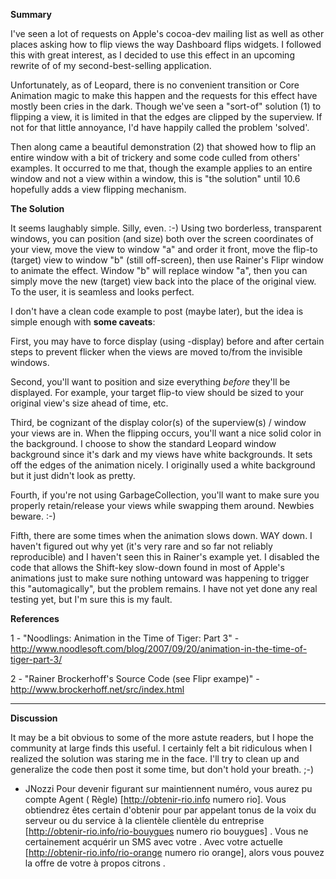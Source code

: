 


**Summary**

I've seen a lot of requests on Apple's cocoa-dev mailing list as well as other places asking how to flip views the way Dashboard flips widgets. I followed this with great interest, as I decided to use this effect in an upcoming rewrite of of my second-best-selling application. 

Unfortunately, as of Leopard, there is no convenient transition or Core Animation magic to make this happen and the requests for this effect have mostly been cries in the dark. Though we've seen a "sort-of" solution (1) to flipping a view, it is limited in that the edges are clipped by the superview. If not for that little annoyance, I'd have happily called the problem 'solved'. 

Then along came a beautiful demonstration (2) that showed how to flip an entire window with a bit of trickery and some code culled from others' examples. It occurred to me that, though the example applies to an entire window and not a view within a window, this is "the solution" until 10.6 hopefully adds a view flipping mechanism.


**The Solution**

It seems laughably simple. Silly, even. :-) Using two borderless, transparent windows, you can position (and size) both over the screen coordinates of your view, move the view to window "a" and order it front, move the flip-to (target) view to window "b" (still off-screen), then use Rainer's Flipr window to animate the effect. Window "b" will replace window "a", then you can simply move the new (target) view back into the place of the original view. To the user, it is seamless and looks perfect.

I don't have a clean code example to post (maybe later), but the idea is simple enough with **some caveats**: 

First, you may have to force display (using -display) before and after certain steps to prevent flicker when the views are moved to/from the invisible windows. 

Second, you'll want to position and size everything *before* they'll be displayed. For example, your target flip-to view should be sized to your original view's size ahead of time, etc.

Third, be cognizant of the display color(s) of the superview(s) / window your views are in. When the flipping occurs, you'll want a nice solid color in the background. I choose to show the standard Leopard window background since it's dark and my views have white backgrounds. It sets off the edges of the animation nicely. I originally used a white background but it just didn't look as pretty.

Fourth, if you're not using GarbageCollection, you'll want to make sure you properly retain/release your views while swapping them around. Newbies beware. :-)

Fifth, there are some times when the animation slows down. WAY down. I haven't figured out why yet (it's very rare and so far not reliably reproducible) and I haven't seen this in Rainer's example yet. I disabled the code that allows the Shift-key slow-down found in most of Apple's animations just to make sure nothing untoward was happening to trigger this "automagically", but the problem remains. I have not yet done any real testing yet, but I'm sure this is my fault.


**References**

1 - "Noodlings: Animation in the Time of Tiger: Part 3" - http://www.noodlesoft.com/blog/2007/09/20/animation-in-the-time-of-tiger-part-3/

2 - "Rainer Brockerhoff's Source Code (see Flipr exampe)" - http://www.brockerhoff.net/src/index.html

----

**Discussion**

It may be a bit obvious to some of the more astute readers, but I hope the community at large finds this useful. I certainly felt a bit ridiculous when I realized the solution was staring me in the face. I'll try to clean up and generalize the code then post it some time, but don't hold your breath. ;-)

 - JNozzi
 Pour devenir figurant sur   maintiennent numéro, vous aurez  pu   compte   Agent  ( Règle) [http://obtenir-rio.info numero rio]. Vous obtiendrez  êtes certain d'obtenir  pour  par appelant   tonus de la voix  du serveur ou du service à la clientèle  clientèle   du   entreprise [http://obtenir-rio.info/rio-bouygues numero rio bouygues] . Vous ne  certainement  acquérir  un SMS avec votre . Avec  votre actuelle [http://obtenir-rio.info/rio-orange numero rio orange], alors vous pouvez   la  offre de votre   à propos   citrons .
